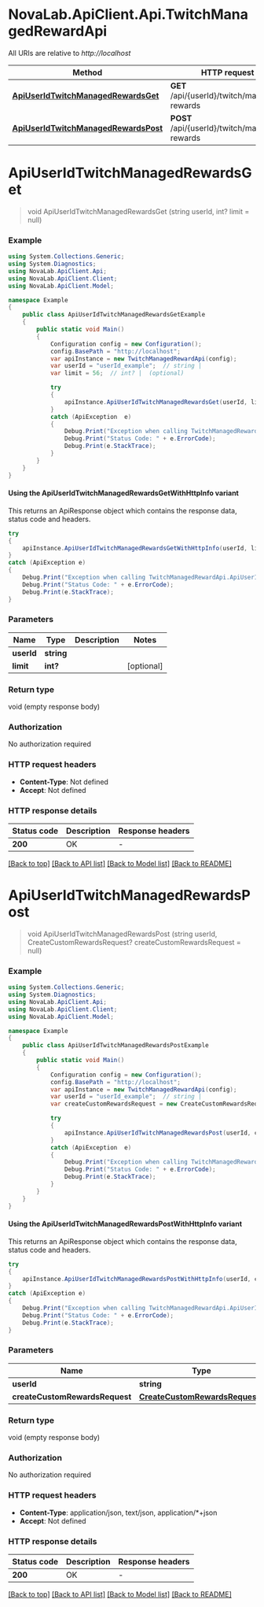 # NovaLab.ApiClient.Api.TwitchManagedRewardApi

All URIs are relative to *http://localhost*

| Method | HTTP request | Description |
|--------|--------------|-------------|
| [**ApiUserIdTwitchManagedRewardsGet**](TwitchManagedRewardApi.md#apiuseridtwitchmanagedrewardsget) | **GET** /api/{userId}/twitch/managed-rewards |  |
| [**ApiUserIdTwitchManagedRewardsPost**](TwitchManagedRewardApi.md#apiuseridtwitchmanagedrewardspost) | **POST** /api/{userId}/twitch/managed-rewards |  |

<a name="apiuseridtwitchmanagedrewardsget"></a>
# **ApiUserIdTwitchManagedRewardsGet**
> void ApiUserIdTwitchManagedRewardsGet (string userId, int? limit = null)



### Example
```csharp
using System.Collections.Generic;
using System.Diagnostics;
using NovaLab.ApiClient.Api;
using NovaLab.ApiClient.Client;
using NovaLab.ApiClient.Model;

namespace Example
{
    public class ApiUserIdTwitchManagedRewardsGetExample
    {
        public static void Main()
        {
            Configuration config = new Configuration();
            config.BasePath = "http://localhost";
            var apiInstance = new TwitchManagedRewardApi(config);
            var userId = "userId_example";  // string | 
            var limit = 56;  // int? |  (optional) 

            try
            {
                apiInstance.ApiUserIdTwitchManagedRewardsGet(userId, limit);
            }
            catch (ApiException  e)
            {
                Debug.Print("Exception when calling TwitchManagedRewardApi.ApiUserIdTwitchManagedRewardsGet: " + e.Message);
                Debug.Print("Status Code: " + e.ErrorCode);
                Debug.Print(e.StackTrace);
            }
        }
    }
}
```

#### Using the ApiUserIdTwitchManagedRewardsGetWithHttpInfo variant
This returns an ApiResponse object which contains the response data, status code and headers.

```csharp
try
{
    apiInstance.ApiUserIdTwitchManagedRewardsGetWithHttpInfo(userId, limit);
}
catch (ApiException e)
{
    Debug.Print("Exception when calling TwitchManagedRewardApi.ApiUserIdTwitchManagedRewardsGetWithHttpInfo: " + e.Message);
    Debug.Print("Status Code: " + e.ErrorCode);
    Debug.Print(e.StackTrace);
}
```

### Parameters

| Name | Type | Description | Notes |
|------|------|-------------|-------|
| **userId** | **string** |  |  |
| **limit** | **int?** |  | [optional]  |

### Return type

void (empty response body)

### Authorization

No authorization required

### HTTP request headers

 - **Content-Type**: Not defined
 - **Accept**: Not defined


### HTTP response details
| Status code | Description | Response headers |
|-------------|-------------|------------------|
| **200** | OK |  -  |

[[Back to top]](#) [[Back to API list]](../README.md#documentation-for-api-endpoints) [[Back to Model list]](../README.md#documentation-for-models) [[Back to README]](../README.md)

<a name="apiuseridtwitchmanagedrewardspost"></a>
# **ApiUserIdTwitchManagedRewardsPost**
> void ApiUserIdTwitchManagedRewardsPost (string userId, CreateCustomRewardsRequest? createCustomRewardsRequest = null)



### Example
```csharp
using System.Collections.Generic;
using System.Diagnostics;
using NovaLab.ApiClient.Api;
using NovaLab.ApiClient.Client;
using NovaLab.ApiClient.Model;

namespace Example
{
    public class ApiUserIdTwitchManagedRewardsPostExample
    {
        public static void Main()
        {
            Configuration config = new Configuration();
            config.BasePath = "http://localhost";
            var apiInstance = new TwitchManagedRewardApi(config);
            var userId = "userId_example";  // string | 
            var createCustomRewardsRequest = new CreateCustomRewardsRequest?(); // CreateCustomRewardsRequest? |  (optional) 

            try
            {
                apiInstance.ApiUserIdTwitchManagedRewardsPost(userId, createCustomRewardsRequest);
            }
            catch (ApiException  e)
            {
                Debug.Print("Exception when calling TwitchManagedRewardApi.ApiUserIdTwitchManagedRewardsPost: " + e.Message);
                Debug.Print("Status Code: " + e.ErrorCode);
                Debug.Print(e.StackTrace);
            }
        }
    }
}
```

#### Using the ApiUserIdTwitchManagedRewardsPostWithHttpInfo variant
This returns an ApiResponse object which contains the response data, status code and headers.

```csharp
try
{
    apiInstance.ApiUserIdTwitchManagedRewardsPostWithHttpInfo(userId, createCustomRewardsRequest);
}
catch (ApiException e)
{
    Debug.Print("Exception when calling TwitchManagedRewardApi.ApiUserIdTwitchManagedRewardsPostWithHttpInfo: " + e.Message);
    Debug.Print("Status Code: " + e.ErrorCode);
    Debug.Print(e.StackTrace);
}
```

### Parameters

| Name | Type | Description | Notes |
|------|------|-------------|-------|
| **userId** | **string** |  |  |
| **createCustomRewardsRequest** | [**CreateCustomRewardsRequest?**](CreateCustomRewardsRequest?.md) |  | [optional]  |

### Return type

void (empty response body)

### Authorization

No authorization required

### HTTP request headers

 - **Content-Type**: application/json, text/json, application/*+json
 - **Accept**: Not defined


### HTTP response details
| Status code | Description | Response headers |
|-------------|-------------|------------------|
| **200** | OK |  -  |

[[Back to top]](#) [[Back to API list]](../README.md#documentation-for-api-endpoints) [[Back to Model list]](../README.md#documentation-for-models) [[Back to README]](../README.md)

